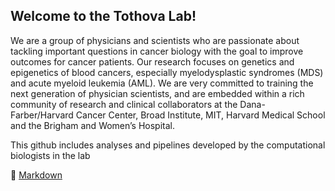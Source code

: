 ## Welcome to the Tothova Lab!

We are a group of physicians and scientists who are passionate about tackling important questions in cancer biology with the goal to improve outcomes for cancer patients. Our research focuses on genetics and epigenetics of blood cancers, especially myelodysplastic syndromes (MDS) and acute myeloid leukemia (AML). We are very committed to training the next generation of physician scientists, and are embedded within a rich community of research and clinical collaborators at the Dana-Farber/Harvard Cancer Center, Broad Institute, MIT, Harvard Medical School and the Brigham and Women’s Hospital.

This github includes analyses and pipelines developed by the computational biologists in the lab

🧙 [Markdown]([https://docs.github.com/github/writing-on-github/getting-started-with-writing-and-formatting-on-github/basic-writing-and-formatting-syntax](https://tothovalab.dana-farber.org/))
